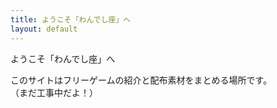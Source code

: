 ```yaml
---
title: ようこそ「わんでし座」へ
layout: default
---
```

ようこそ「わんでし座」へ

このサイトはフリーゲームの紹介と配布素材をまとめる場所です。  
（まだ工事中だよ！）
